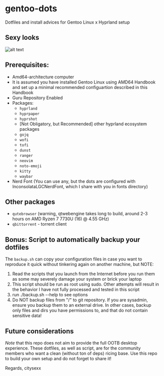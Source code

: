 # gentoo-dots
Dotfiles and install advices for Gentoo Linux x Hyprland setup

## Sexy looks
![alt text](https://github.com/[username]/[reponame]/blob/[branch]/image.jpg?raw=true)

## Prerequisites:
- Amd64-architecture computer
- It is assumed you have installed Gentoo Linux using AMD64 Handbook and set up a minimal recommended configuartion described in this Handbook
- Guru Repository Enabled
- Packages:
    - `hyprland`
    - `hyprpaper`
    - `hyprshot`
    - [Not Obligatory, but Recommended] other hyprland ecosystem packages
    - `gojq`
    - `wofi`
    - `tofi`
    - `dunst`
    - `ranger`
    - `neovim`
    - `noto-emoji`
    - `kitty`
    - `waybar`
- Nerd Font (You can use any, but the dots are configured with InconsolataLGCNerdFont, which I share with you in fonts directory)

## Other packages
- `qutebrowser` (warning, qtwebengine takes long to build, around 2-3 hours on AMD Ryzen 7 7730U (16) @ 4.55 GHz)
- `qbittorrent` - torrent client

## Bonus: Script to automatically backup your dotfiles
The `backup.sh` can copy your configuration files in case you want to reproduce it quick without tinkering again on another machine, but NOTE: 
1. Read the scripts that you launch from the Internet before you run them as some may severely damage your system or brick your laptop
2. This script should be run as root using sudo. Other attempts will result in the behavior I have not fully processed and tested in this script
3. run ./backup.sh --help to see options
4. Do NOT backup files from "/" to git repository. If you are sysadmin, ensure you backup them to an external drive. In other cases, backup only files and dirs you have permissions to, and that do not contain sensitive data!

## Future considerations
*Note* that this repo does not aim to provide the full OOTB desktop experience. These dotfiles, as well as script, are for the community members who want a clean (without ton of deps) ricing base. Use this repo to build your own setup and do not forget to share it!

Regards, 
citysexx
